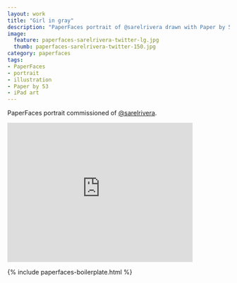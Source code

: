 ```yaml
---
layout: work
title: "Girl in gray"
description: "PaperFaces portrait of @sarelrivera drawn with Paper by 53 on an iPad."
image: 
  feature: paperfaces-sarelrivera-twitter-lg.jpg
  thumb: paperfaces-sarelrivera-twitter-150.jpg
category: paperfaces
tags: 
- PaperFaces
- portrait
- illustration
- Paper by 53
- iPad art
---
```


PaperFaces portrait commissioned of [@sarelrivera](http://twitter.com/sarelrivera).

<iframe width="420" height="315" src="http://www.youtube.com/embed/YS3Ylg3fcoA" frameborder="0"> </iframe>

{% include paperfaces-boilerplate.html %}